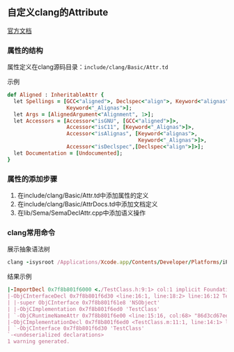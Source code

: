 ## 自定义clang的Attribute

[官方文档](https://clang.llvm.org/docs/InternalsManual.html#how-to-add-an-attribute)

### 属性的结构

属性定义在clang源码目录：`include/clang/Basic/Attr.td`

示例

```ruby
def Aligned : InheritableAttr {
  let Spellings = [GCC<"aligned">, Declspec<"align">, Keyword<"alignas">,
                   Keyword<"_Alignas">];
  let Args = [AlignedArgument<"Alignment", 1>];
  let Accessors = [Accessor<"isGNU", [GCC<"aligned">]>,
                   Accessor<"isC11", [Keyword<"_Alignas">]>,
                   Accessor<"isAlignas", [Keyword<"alignas">,
                                          Keyword<"_Alignas">]>,
                   Accessor<"isDeclspec",[Declspec<"align">]>];
  let Documentation = [Undocumented];
}
```

### 属性的添加步骤

  1. 在include/clang/Basic/Attr.td中添加属性的定义
  2. 在include/clang/Basic/AttrDocs.td中添加文档定义
  3. 在lib/Sema/SemaDeclAttr.cpp中添加语义操作

### clang常用命令

展示抽象语法树
```ruby
clang -isysroot /Applications/Xcode.app/Contents/Developer/Platforms/iPhoneSimulator.platform/Developer/SDKs/iPhoneSimulator.sdk -fmodules -fsyntax-only -Xclang -ast-dump TestClass.m
```

结果示例
```ruby
|-ImportDecl 0x7f8b801f6000 <./TestClass.h:9:1> col:1 implicit Foundation
|-ObjCInterfaceDecl 0x7f8b801f6d30 <line:16:1, line:18:2> line:16:12 TestClass
| |-super ObjCInterface 0x7f8b801f61e8 'NSObject'
| |-ObjCImplementation 0x7f8b801f6ed0 'TestClass'
| `-ObjCRuntimeNameAttr 0x7f8b801f6e00 <line:15:16, col:68> "86d3cd67eed8590114cbfc3c8ab1d374"
|-ObjCImplementationDecl 0x7f8b801f6ed0 <TestClass.m:11:1, line:14:1> line:11:17 TestClass
| `-ObjCInterface 0x7f8b801f6d30 'TestClass'
`-<undeserialized declarations>
1 warning generated.
```
